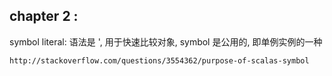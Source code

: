 


## chapter 2 : 
  
  symbol literal:
    语法是 '<name>, 用于快速比较对象, symbol 是公用的, 即单例实例的一种
    
    http://stackoverflow.com/questions/3554362/purpose-of-scalas-symbol